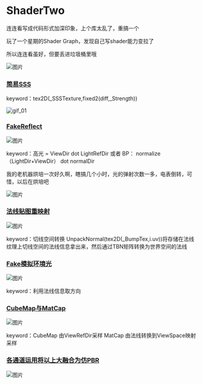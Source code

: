 # ShaderTwo

连连看写成代码形式加深印象，上个库太乱了，重搞一个

玩了一个星期的Shader Graph，发现自己写shader能力变拉了

所以连连看虽好，但要丢进垃圾桶里哦

![图片](https://user-images.githubusercontent.com/50166070/159422407-f43d457b-81f6-4664-93cf-10feeea81481.png)


### [简易SSS](https://github.com/oneputatoT/ShaderTwo/tree/main/Assets/Shader/Lesson04)

keyword：tex2D(_SSSTexture,fixed2(diff,_Strength))


![gif_01](https://user-images.githubusercontent.com/50166070/160222290-b4ce87c8-340e-4657-93c5-3edcdf690368.gif)


### [FakeReflect](https://github.com/oneputatoT/ShaderTwo/tree/main/Assets/Shader/Lesson06)

![图片](https://user-images.githubusercontent.com/50166070/160222130-44dc11cf-11a3-4a00-99e6-ed1e27b6b781.png)

keyword：高光 = ViewDir dot LightRefDir     或者       BP：   normalize（LightDir+ViewDir） dot normalDir


我的老机器烘培一次好久啊，瞎搞几个小时，光的弹射次数一多，电表倒转，可惜，以后在烘培吧

![图片](https://user-images.githubusercontent.com/50166070/160242111-63f4b5c5-67f3-4e8f-a74f-cf4297f3bb41.png)

### [法线贴图重映射](https://github.com/oneputatoT/ShaderTwo/tree/main/Assets/Shader/Lesson08)

![图片](https://user-images.githubusercontent.com/50166070/160747167-c5cd6c84-019d-41a3-a625-db095b85b2ea.png)

keyword：切线空间转换       UnpackNormal(tex2D(_BumpTex,i.uv))将存储在法线纹理上切线空间的法线信息拿出来，然后通过TBN矩阵转换为世界空间的法线

### [Fake模拟环境光](https://github.com/oneputatoT/ShaderTwo/tree/main/Assets/Shader/Lesson7)

![图片](https://user-images.githubusercontent.com/50166070/160747344-c60a773f-3535-453a-96c0-fcdadc7da590.png)

keyword：利用法线信息取方向

### [CubeMap与MatCap](https://github.com/oneputatoT/ShaderTwo/tree/main/Assets/Shader/Lesson9)

![图片](https://user-images.githubusercontent.com/50166070/160747487-a1ba953d-c923-42a0-ad3c-b364bfdcfcd1.png)

keyword：CubeMap 由ViewRefDir采样
         MatCap 由法线转换到ViewSpace映射采样

### [各通道运用将以上大融合为仿PBR](https://github.com/oneputatoT/ShaderTwo/tree/main/Assets/Shader/Lesson10)

![图片](https://user-images.githubusercontent.com/50166070/160747627-7b17fd4c-0eb0-4266-b23c-d51cc0c0e448.png)



